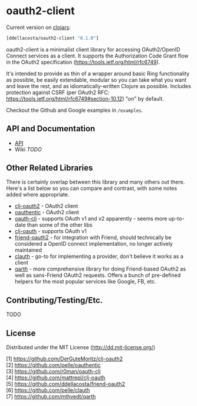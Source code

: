 # oauth2-client

Current version on [clojars](https://clojars.org/oauth2-client):

```clojure
[ddellacosta/oauth2-client "0.1.0"]
```

oauth2-client is a minimalist client library for accessing OAuth2/OpenID Connect services as a client.  It supports the Authorization Code Grant flow in the OAuth2 specification (https://tools.ietf.org/html/rfc6749).

It's intended to provide as thin of a wrapper around basic Ring functionality as possible, be easily extendable, modular so you can take what you want and leave the rest, and as idiomatically-written Clojure as possible.  Includes protection against CSRF (per OAuth2 RFC: https://tools.ietf.org/html/rfc6749#section-10.12) "on" by default.

Checkout the Github and Google examples in `/examples`.

## API and Documentation

* [API](http://ddellacosta.github.io/oauth2-client)
* Wiki *TODO*

## Other Related Libraries

There is certainly overlap between this library and many others out there.  Here's a list below so you can compare and contrast, with some notes added where appropriate.

* [clj-oauth2](https://github.com/DerGuteMoritz/clj-oauth2) - OAuth2 client
* [oauthentic](https://github.com/pelle/oauthentic) - OAuth2 client
* [oauth-clj](https://github.com/r0man/oauth-clj) - supports OAuth v1 and v2 apparently - seems more up-to-date than some of the other libs
* [clj-oauth](https://github.com/mattrepl/clj-oauth) - supports OAuth v1
* [friend-oauth2](https://github.com/ddellacosta/friend-oauth2) - for integration with Friend, should technically be considered a OpenID connect implementation, no longer actively maintained
* [clauth](https://github.com/pelle/clauth) - go-to for implementing a provider, don't believe it works as a client
* [qarth](https://github.com/mthvedt/qarth) - more comprehensive library for doing Friend-based OAuth2 as well as sans-Friend OAuth2 requests. Offers a bunch of pre-defined helpers for the most popular services like Google, FB, etc.

## Contributing/Testing/Etc.

TODO

## License

Distributed under the MIT License (http://dd.mit-license.org/)

[1] https://github.com/DerGuteMoritz/clj-oauth2  
[2] https://github.com/pelle/oauthentic  
[3] https://github.com/r0man/oauth-clj  
[4] https://github.com/mattrepl/clj-oauth  
[5] https://github.com/ddellacosta/friend-oauth2  
[6] https://github.com/pelle/clauth  
[7] https://github.com/mthvedt/qarth  
